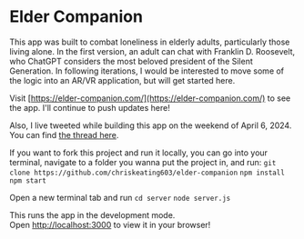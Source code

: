 # Elder Companion

This app was built to combat loneliness in elderly adults, particularly those living alone. In the first version, an adult can chat with Franklin D. Roosevelt, who ChatGPT considers the most beloved president of the Silent Generation. In following iterations, I would be interested to move some of the logic into an AR/VR application, but will get started here. 

Visit [https://elder-companion.com/](https://elder-companion.com/) to see the app. I'll continue to push updates here!

Also, I live tweeted while building this app on the weekend of April 6, 2024. You can find [the thread here](https://twitter.com/chriskeating603/status/1776656778379637243).

If you want to fork this project and run it locally, you can go into your terminal, navigate to a folder you wanna put the project in, and run:
`git clone https://github.com/chriskeating603/elder-companion`
`npm install`
`npm start`

Open a new terminal tab and run 
`cd server`
`node server.js`

This runs the app in the development mode.\
Open [http://localhost:3000](http://localhost:3000) to view it in your browser!